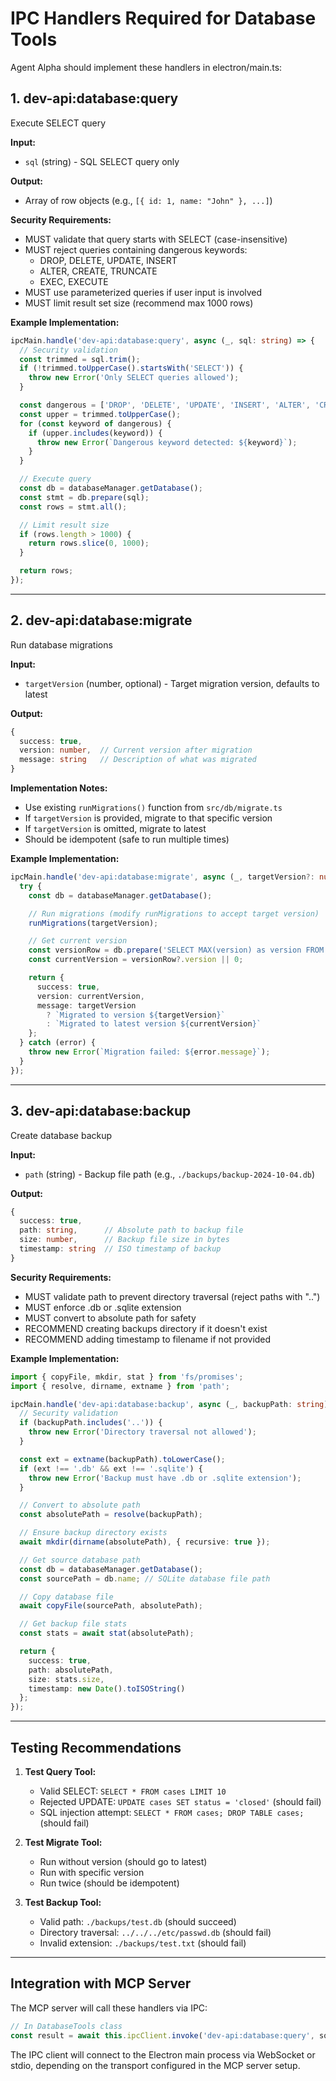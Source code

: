 # IPC Handlers Required for Database Tools

Agent Alpha should implement these handlers in electron/main.ts:

## 1. dev-api:database:query

Execute SELECT query

**Input:**
- `sql` (string) - SQL SELECT query only

**Output:**
- Array of row objects (e.g., `[{ id: 1, name: "John" }, ...]`)

**Security Requirements:**
- MUST validate that query starts with SELECT (case-insensitive)
- MUST reject queries containing dangerous keywords:
  - DROP, DELETE, UPDATE, INSERT
  - ALTER, CREATE, TRUNCATE
  - EXEC, EXECUTE
- MUST use parameterized queries if user input is involved
- MUST limit result set size (recommend max 1000 rows)

**Example Implementation:**
```typescript
ipcMain.handle('dev-api:database:query', async (_, sql: string) => {
  // Security validation
  const trimmed = sql.trim();
  if (!trimmed.toUpperCase().startsWith('SELECT')) {
    throw new Error('Only SELECT queries allowed');
  }

  const dangerous = ['DROP', 'DELETE', 'UPDATE', 'INSERT', 'ALTER', 'CREATE', 'TRUNCATE', 'EXEC', 'EXECUTE'];
  const upper = trimmed.toUpperCase();
  for (const keyword of dangerous) {
    if (upper.includes(keyword)) {
      throw new Error(`Dangerous keyword detected: ${keyword}`);
    }
  }

  // Execute query
  const db = databaseManager.getDatabase();
  const stmt = db.prepare(sql);
  const rows = stmt.all();

  // Limit result size
  if (rows.length > 1000) {
    return rows.slice(0, 1000);
  }

  return rows;
});
```

---

## 2. dev-api:database:migrate

Run database migrations

**Input:**
- `targetVersion` (number, optional) - Target migration version, defaults to latest

**Output:**
```typescript
{
  success: true,
  version: number,  // Current version after migration
  message: string   // Description of what was migrated
}
```

**Implementation Notes:**
- Use existing `runMigrations()` function from `src/db/migrate.ts`
- If `targetVersion` is provided, migrate to that specific version
- If `targetVersion` is omitted, migrate to latest
- Should be idempotent (safe to run multiple times)

**Example Implementation:**
```typescript
ipcMain.handle('dev-api:database:migrate', async (_, targetVersion?: number) => {
  try {
    const db = databaseManager.getDatabase();

    // Run migrations (modify runMigrations to accept target version)
    runMigrations(targetVersion);

    // Get current version
    const versionRow = db.prepare('SELECT MAX(version) as version FROM migrations').get();
    const currentVersion = versionRow?.version || 0;

    return {
      success: true,
      version: currentVersion,
      message: targetVersion
        ? `Migrated to version ${targetVersion}`
        : `Migrated to latest version ${currentVersion}`
    };
  } catch (error) {
    throw new Error(`Migration failed: ${error.message}`);
  }
});
```

---

## 3. dev-api:database:backup

Create database backup

**Input:**
- `path` (string) - Backup file path (e.g., `./backups/backup-2024-10-04.db`)

**Output:**
```typescript
{
  success: true,
  path: string,      // Absolute path to backup file
  size: number,      // Backup file size in bytes
  timestamp: string  // ISO timestamp of backup
}
```

**Security Requirements:**
- MUST validate path to prevent directory traversal (reject paths with "..")
- MUST enforce .db or .sqlite extension
- MUST convert to absolute path for safety
- RECOMMEND creating backups directory if it doesn't exist
- RECOMMEND adding timestamp to filename if not provided

**Example Implementation:**
```typescript
import { copyFile, mkdir, stat } from 'fs/promises';
import { resolve, dirname, extname } from 'path';

ipcMain.handle('dev-api:database:backup', async (_, backupPath: string) => {
  // Security validation
  if (backupPath.includes('..')) {
    throw new Error('Directory traversal not allowed');
  }

  const ext = extname(backupPath).toLowerCase();
  if (ext !== '.db' && ext !== '.sqlite') {
    throw new Error('Backup must have .db or .sqlite extension');
  }

  // Convert to absolute path
  const absolutePath = resolve(backupPath);

  // Ensure backup directory exists
  await mkdir(dirname(absolutePath), { recursive: true });

  // Get source database path
  const db = databaseManager.getDatabase();
  const sourcePath = db.name; // SQLite database file path

  // Copy database file
  await copyFile(sourcePath, absolutePath);

  // Get backup file stats
  const stats = await stat(absolutePath);

  return {
    success: true,
    path: absolutePath,
    size: stats.size,
    timestamp: new Date().toISOString()
  };
});
```

---

## Testing Recommendations

1. **Test Query Tool:**
   - Valid SELECT: `SELECT * FROM cases LIMIT 10`
   - Rejected UPDATE: `UPDATE cases SET status = 'closed'` (should fail)
   - SQL injection attempt: `SELECT * FROM cases; DROP TABLE cases;` (should fail)

2. **Test Migrate Tool:**
   - Run without version (should go to latest)
   - Run with specific version
   - Run twice (should be idempotent)

3. **Test Backup Tool:**
   - Valid path: `./backups/test.db` (should succeed)
   - Directory traversal: `../../../etc/passwd.db` (should fail)
   - Invalid extension: `./backups/test.txt` (should fail)

---

## Integration with MCP Server

The MCP server will call these handlers via IPC:

```typescript
// In DatabaseTools class
const result = await this.ipcClient.invoke('dev-api:database:query', sql);
```

The IPC client will connect to the Electron main process via WebSocket or stdio, depending on the transport configured in the MCP server setup.
